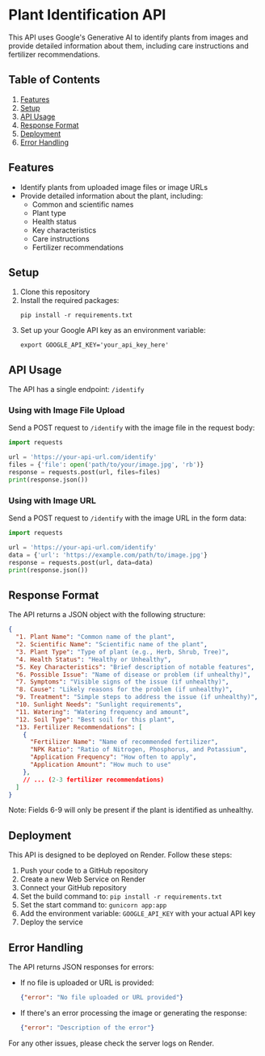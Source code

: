 # Plant Identification API

This API uses Google's Generative AI to identify plants from images and provide detailed information about them, including care instructions and fertilizer recommendations.

## Table of Contents

1. [Features](#features)
2. [Setup](#setup)
3. [API Usage](#api-usage)
4. [Response Format](#response-format)
5. [Deployment](#deployment)
6. [Error Handling](#error-handling)

## Features

- Identify plants from uploaded image files or image URLs
- Provide detailed information about the plant, including:
  - Common and scientific names
  - Plant type
  - Health status
  - Key characteristics
  - Care instructions
  - Fertilizer recommendations

## Setup

1. Clone this repository
2. Install the required packages:
   ```
   pip install -r requirements.txt
   ```
3. Set up your Google API key as an environment variable:
   ```
   export GOOGLE_API_KEY='your_api_key_here'
   ```

## API Usage

The API has a single endpoint: `/identify`

### Using with Image File Upload

Send a POST request to `/identify` with the image file in the request body:

```python
import requests

url = 'https://your-api-url.com/identify'
files = {'file': open('path/to/your/image.jpg', 'rb')}
response = requests.post(url, files=files)
print(response.json())
```

### Using with Image URL

Send a POST request to `/identify` with the image URL in the form data:

```python
import requests

url = 'https://your-api-url.com/identify'
data = {'url': 'https://example.com/path/to/image.jpg'}
response = requests.post(url, data=data)
print(response.json())
```

## Response Format

The API returns a JSON object with the following structure:

```json
{
  "1. Plant Name": "Common name of the plant",
  "2. Scientific Name": "Scientific name of the plant",
  "3. Plant Type": "Type of plant (e.g., Herb, Shrub, Tree)",
  "4. Health Status": "Healthy or Unhealthy",
  "5. Key Characteristics": "Brief description of notable features",
  "6. Possible Issue": "Name of disease or problem (if unhealthy)",
  "7. Symptoms": "Visible signs of the issue (if unhealthy)",
  "8. Cause": "Likely reasons for the problem (if unhealthy)",
  "9. Treatment": "Simple steps to address the issue (if unhealthy)",
  "10. Sunlight Needs": "Sunlight requirements",
  "11. Watering": "Watering frequency and amount",
  "12. Soil Type": "Best soil for this plant",
  "13. Fertilizer Recommendations": [
    {
      "Fertilizer Name": "Name of recommended fertilizer",
      "NPK Ratio": "Ratio of Nitrogen, Phosphorus, and Potassium",
      "Application Frequency": "How often to apply",
      "Application Amount": "How much to use"
    },
    // ... (2-3 fertilizer recommendations)
  ]
}
```

Note: Fields 6-9 will only be present if the plant is identified as unhealthy.

## Deployment

This API is designed to be deployed on Render. Follow these steps:

1. Push your code to a GitHub repository
2. Create a new Web Service on Render
3. Connect your GitHub repository
4. Set the build command to: `pip install -r requirements.txt`
5. Set the start command to: `gunicorn app:app`
6. Add the environment variable: `GOOGLE_API_KEY` with your actual API key
7. Deploy the service

## Error Handling

The API returns JSON responses for errors:

- If no file is uploaded or URL is provided:
  ```json
  {"error": "No file uploaded or URL provided"}
  ```

- If there's an error processing the image or generating the response:
  ```json
  {"error": "Description of the error"}
  ```

For any other issues, please check the server logs on Render.